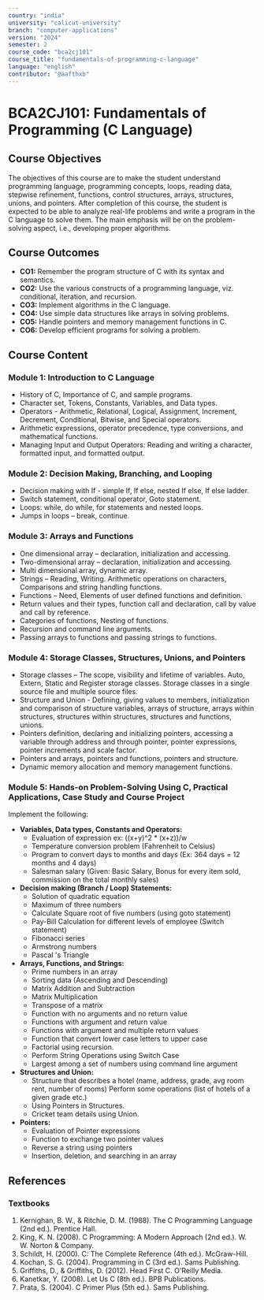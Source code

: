 ```yaml
---
country: "india"
university: "calicut-university"
branch: "computer-applications"
version: "2024"
semester: 2
course_code: "bca2cj101"
course_title: "fundamentals-of-programming-c-language"
language: "english"
contributor: "@aafthxb"
---
```


# BCA2CJ101: Fundamentals of Programming (C Language)

## Course Objectives
The objectives of this course are to make the student understand programming language, programming concepts, loops, reading data, stepwise refinement, functions, control structures, arrays, structures, unions, and pointers. After completion of this course, the student is expected to be able to analyze real-life problems and write a program in the C language to solve them. The main emphasis will be on the problem-solving aspect, i.e., developing proper algorithms.

## Course Outcomes
* **CO1:** Remember the program structure of C with its syntax and semantics.
* **CO2:** Use the various constructs of a programming language, viz. conditional, iteration, and recursion.
* **CO3:** Implement algorithms in the C language.
* **CO4:** Use simple data structures like arrays in solving problems.
* **CO5:** Handle pointers and memory management functions in C.
* **CO6:** Develop efficient programs for solving a problem.

## Course Content

### Module 1: Introduction to C Language
* History of C, Importance of C, and sample programs.
* Character set, Tokens, Constants, Variables, and Data types.
* Operators - Arithmetic, Relational, Logical, Assignment, Increment, Decrement, Conditional, Bitwise, and Special operators.
* Arithmetic expressions, operator precedence, type conversions, and mathematical functions.
* Managing Input and Output Operators: Reading and writing a character, formatted input, and formatted output.

### Module 2: Decision Making, Branching, and Looping
* Decision making with If - simple If, If else, nested If else, If else ladder.
* Switch statement, conditional operator, Goto statement.
* Loops: while, do while, for statements and nested loops.
* Jumps in loops – break, continue.

### Module 3: Arrays and Functions
* One dimensional array – declaration, initialization and accessing.
* Two-dimensional array – declaration, initialization and accessing.
* Multi dimensional array, dynamic array.
* Strings – Reading, Writing. Arithmetic operations on characters, Comparisons and string handling functions.
* Functions – Need, Elements of user defined functions and definition.
* Return values and their types, function call and declaration, call by value and call by reference.
* Categories of functions, Nesting of functions.
* Recursion and command line arguments.
* Passing arrays to functions and passing strings to functions.

### Module 4: Storage Classes, Structures, Unions, and Pointers
* Storage classes – The scope, visibility and lifetime of variables. Auto, Extern, Static and Register storage classes. Storage classes in a single source file and multiple source files.
* Structure and Union - Defining, giving values to members, initialization and comparison of structure variables, arrays of structure, arrays within structures, structures within structures, structures and functions, unions.
* Pointers definition, declaring and initializing pointers, accessing a variable through address and through pointer, pointer expressions, pointer increments and scale factor.
* Pointers and arrays, pointers and functions, pointers and structure.
* Dynamic memory allocation and memory management functions.

### Module 5: Hands-on Problem-Solving Using C, Practical Applications, Case Study and Course Project
Implement the following:
* **Variables, Data types, Constants and Operators:**
    * Evaluation of expression ex: ((x+y)^2 \* (x+z))/w
    * Temperature conversion problem (Fahrenheit to Celsius)
    * Program to convert days to months and days (Ex: 364 days = 12 months and 4 days)
    * Salesman salary (Given: Basic Salary, Bonus for every item sold, commission on the total monthly sales)
* **Decision making (Branch / Loop) Statements:**
    * Solution of quadratic equation
    * Maximum of three numbers
    * Calculate Square root of five numbers (using goto statement)
    * Pay-Bill Calculation for different levels of employee (Switch statement)
    * Fibonacci series
    * Armstrong numbers
    * Pascal 's Triangle
* **Arrays, Functions, and Strings:**
    * Prime numbers in an array
    * Sorting data (Ascending and Descending)
    * Matrix Addition and Subtraction
    * Matrix Multiplication
    * Transpose of a matrix
    * Function with no arguments and no return value
    * Functions with argument and return value
    * Functions with argument and multiple return values
    * Function that convert lower case letters to upper case
    * Factorial using recursion.
    * Perform String Operations using Switch Case
    * Largest among a set of numbers using command line argument
* **Structures and Union:**
    * Structure that describes a hotel (name, address, grade, avg room rent, number of rooms) Perform some operations (list of hotels of a given grade etc.)
    * Using Pointers in Structures.
    * Cricket team details using Union.
* **Pointers:**
    * Evaluation of Pointer expressions
    * Function to exchange two pointer values
    * Reverse a string using pointers
    * Insertion, deletion, and searching in an array

## References
### Textbooks
1. Kernighan, B. W., & Ritchie, D. M. (1988). The C Programming Language (2nd ed.). Prentice Hall.
2. King, K. N. (2008). C Programming: A Modern Approach (2nd ed.). W. W. Norton & Company.
3. Schildt, H. (2000). C: The Complete Reference (4th ed.). McGraw-Hill.
4. Kochan, S. G. (2004). Programming in C (3rd ed.). Sams Publishing.
5. Griffiths, D., & Griffiths, D. (2012). Head First C. O'Reilly Media.
6. Kanetkar, Y. (2008). Let Us C (8th ed.). BPB Publications.
7. Prata, S. (2004). C Primer Plus (5th ed.). Sams Publishing.